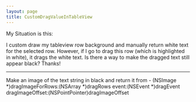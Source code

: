 ```yaml
---
layout: page
title: CustomDragValueInTableView
---
```


My Situation is this:

I custom draw my tableview row background and manually return white text for the selected row.  However, if I go to drag this row (which is highlighted in white), it drags the white text.  Is there a way to make the dragged text still appear black?  Thanks!

----

Make an image of the text string in black and return it from     - (NSImage *)dragImageForRows:(NSArray *)dragRows event:(NSEvent *)dragEvent dragImageOffset:(NSPointPointer)dragImageOffset

